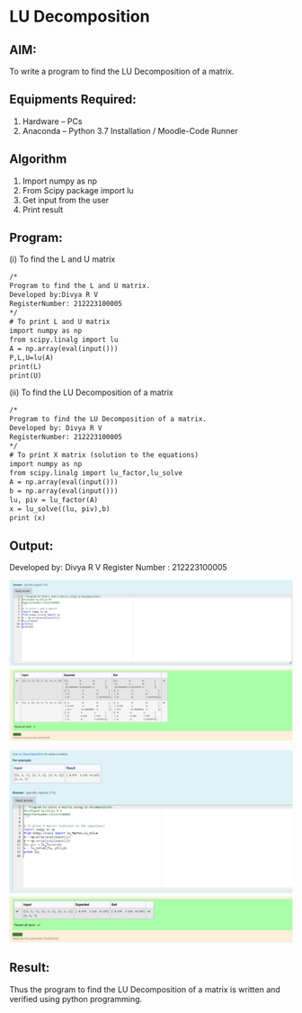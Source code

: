 # LU Decomposition 

## AIM:
To write a program to find the LU Decomposition of a matrix.

## Equipments Required:
1. Hardware – PCs
2. Anaconda – Python 3.7 Installation / Moodle-Code Runner

## Algorithm
1. Import numpy as np
2. From Scipy package import lu
3. Get input from the user
4. Print result

## Program:
(i) To find the L and U matrix
```
/*
Program to find the L and U matrix.
Developed by:Divya R V 
RegisterNumber: 212223100005
*/
# To print L and U matrix
import numpy as np
from scipy.linalg import lu
A = np.array(eval(input()))
P,L,U=lu(A)
print(L)
print(U)

```
(ii) To find the LU Decomposition of a matrix
```
/*
Program to find the LU Decomposition of a matrix.
Developed by: Divya R V
RegisterNumber: 212223100005
*/
# To print X matrix (solution to the equations)
import numpy as np
from scipy.linalg import lu_factor,lu_solve
A = np.array(eval(input()))
b = np.array(eval(input()))
lu, piv = lu_factor(A)
x = lu_solve((lu, piv),b)
print (x)

```

## Output:
Developed by: Divya R V
Register Number : 212223100005

![Alt text](<Screenshot 2023-12-28 201221.png>)

![Alt text](<Screenshot 2023-12-28 201309.png>)

## Result:
Thus the program to find the LU Decomposition of a matrix is written and verified using python programming.

